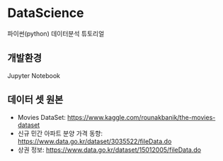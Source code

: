 # DataScience
파이썬(python) 데이터분석 튜토리얼

## 개발환경
Jupyter Notebook

## 데이터 셋 원본
- Movies DataSet: https://www.kaggle.com/rounakbanik/the-movies-dataset
- 신규 민간 아파트 분양 가격 동향: https://www.data.go.kr/dataset/3035522/fileData.do
- 상권 정보: https://www.data.go.kr/dataset/15012005/fileData.do
